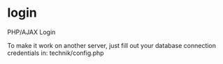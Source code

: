 # login
PHP/AJAX Login

To make it work on another server, just fill out your database connection credentials in:
technik/config.php




